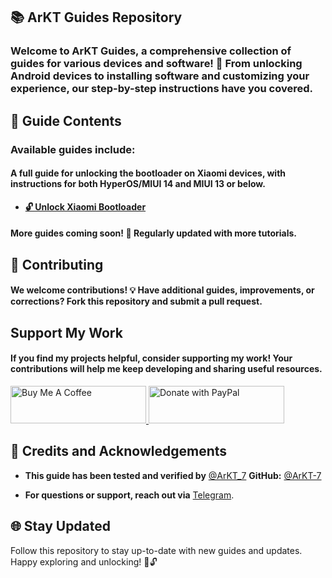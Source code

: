 ## 📚 ArKT Guides Repository

### Welcome to **ArKT Guides**, a comprehensive collection of guides for various devices and software! 🎉 From unlocking Android devices to installing software and customizing your experience, our step-by-step instructions have you covered.

>

## 📖 Guide Contents

### Available guides include:

>

#### A full guide for unlocking the bootloader on Xiaomi devices, with instructions for both HyperOS/MIUI 14 and MIUI 13 or below.
- [**🔓 Unlock Xiaomi Bootloader**](https://github.com/ArKT-7/ArKT-Guides/blob/main/Xiaomi-unlock-bootloader-en.md)

>

#### **More guides coming soon!** 🚀 Regularly updated with more tutorials.

>

## 🤝 Contributing

#### We welcome contributions! 💡 Have additional guides, improvements, or corrections? Fork this repository and submit a pull request.

>

## Support My Work

#### If you find my projects helpful, consider supporting my work! Your contributions will help me keep developing and sharing useful resources.

<p align="left">
  <a href="https://www.buymeacoffee.com/ArKT" target="_blank">
    <img src="https://github.com/ArKT-7/WIN-ARM-DOWNLOADER/blob/main/assets/buymecoffee.png" alt="Buy Me A Coffee" style="height: 60px !important; width: 217px !important;">
  </a>
  <a href="https://www.paypal.me/arkt7" target="_blank">
    <img src="https://github.com/ArKT-7/WIN-ARM-DOWNLOADER/blob/main/assets/Paypal.png" alt="Donate with PayPal" style="height: 60px !important; width: 217px !important;">
  </a>
</p>


>

## 🙏 Credits and Acknowledgements

- **This guide has been tested and verified by** [@ArKT_7](https://t.me/ArKT_7)  **GitHub:** [@ArKT-7](https://github.com/ArKT-7)

- **For questions or support, reach out via** [Telegram](https://t.me/ArKT_7).


## 🌐 Stay Updated

Follow this repository to stay up-to-date with new guides and updates.  
Happy exploring and unlocking! 🎉🔓
